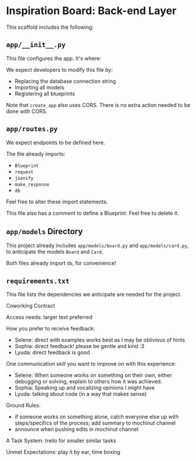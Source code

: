 # Inspiration Board: Back-end Layer

This scaffold includes the following:

## `app/__init__.py`

This file configures the app. It's where:

We expect developers to modify this file by:

- Replacing the database connection string
- Importing all models
- Registering all blueprints

Note that `create_app` also uses CORS. There is no extra action needed to be done with CORS.

## `app/routes.py`

We expect endpoints to be defined here.

The file already imports:

- `Blueprint`
- `request`
- `jsonify`
- `make_response`
- `db`

Feel free to alter these import statements.

This file also has a comment to define a Blueprint. Feel free to delete it.

## `app/models` Directory

This project already includes `app/models/board.py` and `app/models/card.py`, to anticipate the models `Board` and `Card`.

Both files already import `db`, for convenience!

## `requirements.txt`

This file lists the dependencies we anticipate are needed for the project.


Coworking Contract

Access needs: larger text preferred

How you prefer to receive feedback:
- Selene: direct with examples works best as I may be oblivious of hints
- Sophia: direct feedback! please be gentle and kind :3
- Lyuda: direct feedback is good

One communication skill you want to improve on with this experience:
- Selene: When someone works on something on their own, either debugging or solving, explain to others how it was  achieved.
- Sophia: Speaking up and vocalizing opinions I might have
- Lyuda: talking about code (in a way that makes sense)

Ground Rules:
- if someone works on something alone, catch everyone else up with steps/specifics of the process; add summary to mochinut channel
- announce when pushing edits in mochinut channel

A Task System: trello for smaller similar tasks

Unmet Expectations: play it by ear, time boxing